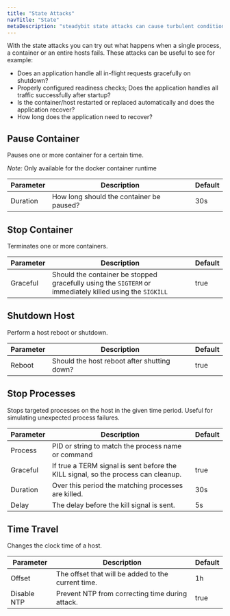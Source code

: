 ```yaml
---
title: "State Attacks"
navTitle: "State"
metaDescription: "steadybit state attacks can cause turbulent conditions on the infrastructure and platform level"
---
```


With the state attacks you can try out what happens when a single process, a container or an entire hosts fails.
These attacks can be useful to see for example:
 - Does an application handle all in-flight requests gracefully on shutdown?
 - Properly configured readiness checks; Does the application handles all traffic successfully after startup?
 - Is the container/host restarted or replaced automatically and does the application recover?
 - How long does the application need to recover?

## Pause Container
Pauses one or more container for a certain time.

*Note:* Only available for the docker container runtime

| Parameter   |      Description      | Default |
|----------|-------------|-------------|
| Duration | How long should the container be paused? | 30s |

## Stop Container
Terminates one or more containers.

| Parameter   |      Description      | Default |
|----------|-------------|-------------|
| Graceful |  Should the container be stopped gracefully using the `SIGTERM` or immediately killed using the `SIGKILL` | true |

## Shutdown Host
Perform a host reboot or shutdown.

| Parameter   |      Description      | Default |
|----------|-------------|-------------|
| Reboot | Should the host reboot after shutting down? | true |

## Stop Processes
Stops targeted processes on the host in the given time period. Useful for simulating unexpected process failures.

| Parameter   |      Description      | Default |
|----------|-------------|-------------|
| Process |  PID or string to match the process name or command | |
| Graceful | If true a TERM signal is sent before the KILL signal, so the process can cleanup. | true |
| Duration | Over this period the matching processes are killed. | 30s |
| Delay | The delay before the kill signal is sent. | 5s |

## Time Travel
Changes the clock time of a host.

| Parameter   |      Description      | Default |
|----------|-------------|-------------|
| Offset |  The offset that will be added to the current time. | 1h |
| Disable NTP |  Prevent NTP from correcting time during attack. | true |
